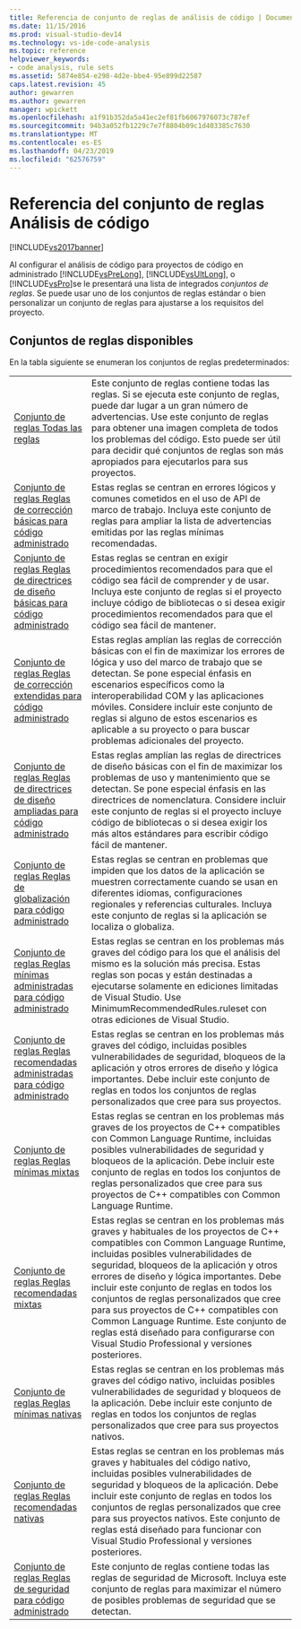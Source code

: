 ```yaml
---
title: Referencia de conjunto de reglas de análisis de código | Documentos de Microsoft
ms.date: 11/15/2016
ms.prod: visual-studio-dev14
ms.technology: vs-ide-code-analysis
ms.topic: reference
helpviewer_keywords:
- code analysis, rule sets
ms.assetid: 5874e854-e298-4d2e-bbe4-95e899d22587
caps.latest.revision: 45
author: gewarren
ms.author: gewarren
manager: wpickett
ms.openlocfilehash: a1f91b352da5a41ec2ef81fb6067976073c787ef
ms.sourcegitcommit: 94b3a052fb1229c7e7f8804b09c1d403385c7630
ms.translationtype: MT
ms.contentlocale: es-ES
ms.lasthandoff: 04/23/2019
ms.locfileid: "62576759"
---
```

# <a name="code-analysis-rule-set-reference"></a>Referencia del conjunto de reglas Análisis de código
[!INCLUDE[vs2017banner](../includes/vs2017banner.md)]

Al configurar el análisis de código para proyectos de código en administrado [!INCLUDE[vsPreLong](../includes/vsprelong-md.md)], [!INCLUDE[vsUltLong](../includes/vsultlong-md.md)], o [!INCLUDE[vsPro](../includes/vspro-md.md)]se le presentará una lista de integrados *conjuntos de reglas*. Se puede usar uno de los conjuntos de reglas estándar o bien personalizar un conjunto de reglas para ajustarse a los requisitos del proyecto.  
  
## <a name="available-rule-sets"></a>Conjuntos de reglas disponibles  
 En la tabla siguiente se enumeran los conjuntos de reglas predeterminados:  
  
|||  
|-|-|  
|[Conjunto de reglas Todas las reglas](../code-quality/all-rules-rule-set.md)|Este conjunto de reglas contiene todas las reglas. Si se ejecuta este conjunto de reglas, puede dar lugar a un gran número de advertencias. Use este conjunto de reglas para obtener una imagen completa de todos los problemas del código. Esto puede ser útil para decidir qué conjuntos de reglas son más apropiados para ejecutarlos para sus proyectos.|  
|[Conjunto de reglas Reglas de corrección básicas para código administrado](../code-quality/basic-correctness-rules-rule-set-for-managed-code.md)|Estas reglas se centran en errores lógicos y comunes cometidos en el uso de API de marco de trabajo. Incluya este conjunto de reglas para ampliar la lista de advertencias emitidas por las reglas mínimas recomendadas.|  
|[Conjunto de reglas Reglas de directrices de diseño básicas para código administrado](../code-quality/basic-design-guideline-rules-rule-set-for-managed-code.md)|Estas reglas se centran en exigir procedimientos recomendados para que el código sea fácil de comprender y de usar. Incluya este conjunto de reglas si el proyecto incluye código de bibliotecas o si desea exigir procedimientos recomendados para que el código sea fácil de mantener.|  
|[Conjunto de reglas Reglas de corrección extendidas para código administrado](../code-quality/extended-correctness-rules-rule-set-for-managed-code.md)|Estas reglas amplían las reglas de corrección básicas con el fin de maximizar los errores de lógica y uso del marco de trabajo que se detectan. Se pone especial énfasis en escenarios específicos como la interoperabilidad COM y las aplicaciones móviles. Considere incluir este conjunto de reglas si alguno de estos escenarios es aplicable a su proyecto o para buscar problemas adicionales del proyecto.|  
|[Conjunto de reglas Reglas de directrices de diseño ampliadas para código administrado](../code-quality/extended-design-guidelines-rules-rule-set-for-managed-code.md)|Estas reglas amplían las reglas de directrices de diseño básicas con el fin de maximizar los problemas de uso y mantenimiento que se detectan. Se pone especial énfasis en las directrices de nomenclatura. Considere incluir este conjunto de reglas si el proyecto incluye código de bibliotecas o si desea exigir los más altos estándares para escribir código fácil de mantener.|  
|[Conjunto de reglas Reglas de globalización para código administrado](../code-quality/globalization-rules-rule-set-for-managed-code.md)|Estas reglas se centran en problemas que impiden que los datos de la aplicación se muestren correctamente cuando se usan en diferentes idiomas, configuraciones regionales y referencias culturales. Incluya este conjunto de reglas si la aplicación se localiza o globaliza.|  
|[Conjunto de reglas Reglas mínimas administradas para código administrado](../code-quality/managed-minimun-rules-rule-set-for-managed-code.md)|Estas reglas se centran en los problemas más graves del código para los que el análisis del mismo es la solución más precisa.  Estas reglas son pocas y están destinadas a ejecutarse solamente en ediciones limitadas de Visual Studio.  Use MinimumRecommendedRules.ruleset con otras ediciones de Visual Studio.|  
|[Conjunto de reglas Reglas recomendadas administradas para código administrado](../code-quality/managed-recommended-rules-rule-set-for-managed-code.md)|Estas reglas se centran en los problemas más graves del código, incluidas posibles vulnerabilidades de seguridad, bloqueos de la aplicación y otros errores de diseño y lógica importantes. Debe incluir este conjunto de reglas en todos los conjuntos de reglas personalizados que cree para sus proyectos.|  
|[Conjunto de reglas Reglas mínimas mixtas](../code-quality/mixed-minimum-rules-rule-set.md)|Estas reglas se centran en los problemas más graves de los proyectos de C++ compatibles con Common Language Runtime, incluidas posibles vulnerabilidades de seguridad y bloqueos de la aplicación. Debe incluir este conjunto de reglas en todos los conjuntos de reglas personalizados que cree para sus proyectos de C++ compatibles con Common Language Runtime.|  
|[Conjunto de reglas Reglas recomendadas mixtas](../code-quality/mixed-recommended-rules-rule-set.md)|Estas reglas se centran en los problemas más graves y habituales de los proyectos de C++ compatibles con Common Language Runtime, incluidas posibles vulnerabilidades de seguridad, bloqueos de la aplicación y otros errores de diseño y lógica importantes. Debe incluir este conjunto de reglas en todos los conjuntos de reglas personalizados que cree para sus proyectos de C++ compatibles con Common Language Runtime.  Este conjunto de reglas está diseñado para configurarse con Visual Studio Professional y versiones posteriores.|  
|[Conjunto de reglas Reglas mínimas nativas](../code-quality/native-minimum-rules-rule-set.md)|Estas reglas se centran en los problemas más graves del código nativo, incluidas posibles vulnerabilidades de seguridad y bloqueos de la aplicación. Debe incluir este conjunto de reglas en todos los conjuntos de reglas personalizados que cree para sus proyectos nativos.|  
|[Conjunto de reglas Reglas recomendadas nativas](../code-quality/native-recommended-rules-rule-set.md)|Estas reglas se centran en los problemas más graves y habituales del código nativo, incluidas posibles vulnerabilidades de seguridad y bloqueos de la aplicación.  Debe incluir este conjunto de reglas en todos los conjuntos de reglas personalizados que cree para sus proyectos nativos.  Este conjunto de reglas está diseñado para funcionar con Visual Studio Professional y versiones posteriores.|  
|[Conjunto de reglas Reglas de seguridad para código administrado](../code-quality/security-rules-rule-set-for-managed-code.md)|Este conjunto de reglas contiene todas las reglas de seguridad de Microsoft. Incluya este conjunto de reglas para maximizar el número de posibles problemas de seguridad que se detectan.|
